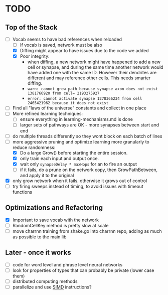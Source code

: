 # TODO

## Top of the Stack
- [ ] Vocab seems to have bad references when reloaded
    - [ ] If vocab is saved, network must be also
    - [x] Diffing might appear to have issues due to the code we added
    - [x] Poor integrity:
        - when diffing, a new network might have happened to add a new cell or synapse, and during the
            same time another network would have added one with the same ID. However their dendrites are
            different and may reference other cells. This needs smarter diffing.
        - `warn: cannot grow path because synapse axon does not exist 1381766920 from cell= 2193275927`
        - `error: cannot activate synapse 1278366234 from cell 2465421962 because it does not exist`
- [ ] Find all "laws of the universe" constants and collect in one place
- [ ] More refined learning techniques:
    - [ ] ensure everything in learning-mechanisms.md is done
    - [ ] larger sets of pathways are OK - more synapses between start and end
- [ ] do multiple threads differently so they wont block on each batch of lines
- [ ] more aggressive pruning and optimize learning more granularly to reduce randomness:
    - [x] Do a large Grow() before starting the entire session.
    - [x] only train each input and output once.
    - [x] wait only `synapseDelay * maxHops` for an to fire an output
    - [ ] if it fails, do a prune on the network copy, then GrowPathBetween, and apply it to the original
- [x] only grow network when it fails. otherwise it grows out of control
- [ ] try firing sweeps instead of timing, to avoid issues with timeout functions

## Optimizations and Refactoring
- [x] Important to save vocab with the network
- [ ] RandomCellKey method is pretty slow at scale
- [ ] move charrnn training from shake.go into charrnn repo, adding as much as possible to the main lib

## Later - once it works
- [ ] code for word level and phrase level neural networks
- [ ] look for properties of types that can probably be private (lower case them)
- [ ] distributed computing methods
- [ ] parallelize and use [SIMD](https://github.com/bjwbell/gensimd) instructions?
